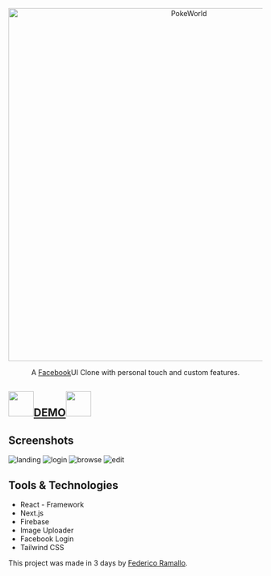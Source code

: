 <p align="center">
  <a href="https://github.com/tobiasbueschel/awesome-pokemon/">
    <img alt="PokeWorld" src="https://spng.pngfind.com/pngs/s/42-421083_download-fondo-transparente-facebook-logo-hd-png-download.png" width="700">
  </a>
</p>

<div align="center">

<p align="center">
  A <a href="https://www.facebook.com/">Facebook</a>UI Clone with personal touch and custom features.
</p>

</div>

## <img src="https://cdn.icon-icons.com/icons2/555/PNG/512/facebook_icon-icons.com_53612.png" width="50px"/><a href="https://netflix-ramallo.netlify.app/" target="_blank">DEMO</a><img src="https://cdn.icon-icons.com/icons2/555/PNG/512/facebook_icon-icons.com_53612.png" width="50px"/>
## Screenshots
<img src="https://i.ibb.co/Y35B7f0/ssclone.png" target="_blank" alt="landing"/>
<img src="https://i.ibb.co/R6wsTMD/sslogin.png" target="_blank" alt="login"/>
<img src="https://i.ibb.co/988tssB/netflix-SS.png" target="_blank" alt="browse"/>
<img src="https://i.ibb.co/ySnP9ZC/edit-Profile.png" target="_blank" alt="edit"/>


## Tools & Technologies 
- React - Framework
- Next.js
- Firebase
- Image Uploader
- Facebook Login
- Tailwind CSS




This project was made in 3 days by [Federico Ramallo](https://github.com/Fede-Ramallo).